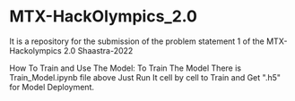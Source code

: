 # MTX-HackOlympics_2.0
It is a repository for the submission of the problem statement 1 of the MTX-Hackolympics 2.0 Shaastra-2022


How To Train and Use The Model:
To Train The Model There is Train_Model.ipynb file above Just Run It cell by cell to Train and Get ".h5" for Model Deployment.

